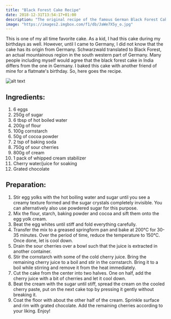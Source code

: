 ```yaml
---
title: "Black Forest Cake Recipe"
date: 2018-12-31T13:54:17+01:00
description: "The original recipe of the famous German Black Forest Cake or Schwarzwälder Kirschkuchen as said in German"
image: "https://images2.imgbox.com/f1/db/JaWe7X5y_o.jpg"
---
```


This is one of my all time favorite cake. As a kid, I had this cake during my birthdays as well. However, until I came to Germany, I did not know that the cake has its origin from Germany. Schwarzwald translated to Black Forest, an actual mountainous region in the south western part of Germany. Many people including myself would agree that the black forest cake in India differs from the one in Germany. I baked this cake with another friend of mine for a flatmate's birthday. So, here goes the recipe.

![alt text](https://images2.imgbox.com/f1/db/JaWe7X5y_o.jpg "Black Forest Cake")

## Ingredients:

1. 6 eggs
2. 250g of sugar
3. 6 tbsp of hot boiled water
4. 200g of flour
5. 100g cornstarch
6. 50g of cocoa powder
7. 2 tsp of baking soda
8. 750g of sour cherries
9. 800g of cream
10. 1 pack of whipped cream stabilizer
11. Cherry water/juice for soaking
12. Grated chocolate

## Preparation:

1. Stir egg yolks with the hot boiling water and sugar until you see a creamy texture formed and the sugar crystals completely invisible. You can alternatively also use powdered sugar for this purpose.
2. Mix the flour, starch, baking powder and cocoa and sift them onto the egg yolk cream.
3. Beat the egg whites until stiff and fold everything carefully.
4. Transfer the mix to a greased springform pan and bake at 200°C for 30-35 minutes. Over the period of time, reduce the temperature to 150°C. Once done, let is cool down.
5. Drain the sour cherries over a bowl such that the juice is extracted in another container.
6. Stir the cornstarch with some of the cold cherry juice. Bring the remaining cherry juice to a boil and stir in the cornstarch. Bring it to a boil while stirring and remove it from the heat immediately.
7. Cut the cake from the center into two halves. One on half, add the cherry juice with a bit of cherries and let it cool down.
8. Beat the cream with the sugar until stiff, spread the cream on the cooled cherry paste, put on the next cake top by pressing it gently without breaking it.
9. Coat the floor with about the other half of the cream. Sprinkle surface and rim with grated chocolate. Add the remaining cherries according to your liking. Enjoy!
